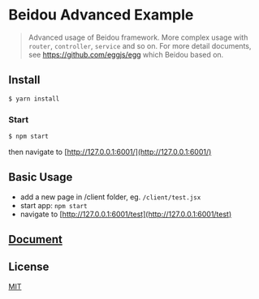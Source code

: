 # Beidou Advanced Example

> Advanced usage of Beidou framework. More complex usage with `router`, `controller`, `service` and so on.
> For more detail documents, see <https://github.com/eggjs/egg> which Beidou based on.

## Install

```bash
$ yarn install
```

### Start

```bash
$ npm start
```

then navigate to [http://127.0.0.1:6001/](http://127.0.0.1:6001/)

## Basic Usage

* add a new page in /client folder, eg. `/client/test.jsx`
* start app: `npm start`
* navigate to [http://127.0.0.1:6001/test](http://127.0.0.1:6001/test)

## [Document](https://github.com/alibaba/beidou)

## License

[MIT](LICENSE)
